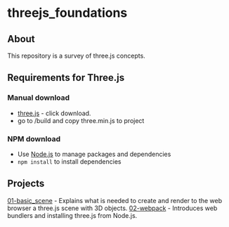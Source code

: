 # threejs_foundations

## About
This repository is a survey of three.js concepts.

## Requirements for Three.js
### Manual download
- [three.js](https://threejs.org/) - click download.
- go to /build and copy three.min.js to project

### NPM download
- Use [Node.js](https://nodejs.org/en/) to manage packages and dependencies
- `npm install` to install dependencies

## Projects
[01-basic_scene](/01-basic_scene/) - Explains what is needed to create and render to the web browser a three.js scene with 3D objects.
[02-webpack](/02-webpack/) - Introduces web bundlers and installing three.js from Node.js.
 
